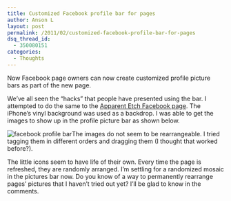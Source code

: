 ```yaml
---
title: Customized Facebook profile bar for pages
author: Anson L
layout: post
permalink: /2011/02/customized-facebook-profile-bar-for-pages
dsq_thread_id:
  - 350080151
categories:
  - Thoughts
---
```

Now Facebook page owners can now create customized profile picture bars as part of the new page.

We&#8217;ve all seen the &#8220;hacks&#8221; that people have presented using the bar. I attempted to do the same to the [Apparent Etch Facebook page][1]. The iPhone&#8217;s vinyl background was used as a backdrop. I was able to get the images to show up in the profile picture bar as shown below.

<img class="aligncenter size-full wp-image-499" title="facebook profile bar" src="https://i1.wp.com/apparentetch.com/wp-content/uploads/2011/02/Screen-shot-2011-02-14-at-7.17.49-PM.png?resize=503%2C127" alt="facebook profile bar" data-recalc-dims="1" />The images do not seem to be rearrangeable. I tried tagging them in different orders and dragging them (I thought that worked before?).

The little icons seem to have life of their own. Every time the page is refreshed, they are randomly arranged. I&#8217;m settling for a randomized mosaic in the pictures bar now. Do you know of a way to permanently rearrange pages&#8217; pictures that I haven&#8217;t tried out yet? I&#8217;ll be glad to know in the comments.

 [1]: http://facebook.com/apparentetch